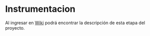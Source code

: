 # Instrumentacion

Al ingresar en [Wiki](https://github.com/AGV-G1USB/Instrumentaci-n/wiki) podrá encontrar la descripción de esta etapa del proyecto.
